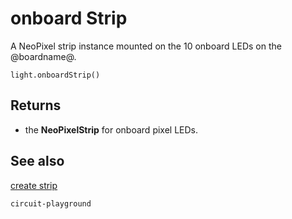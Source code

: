 # onboard Strip

A NeoPixel strip instance mounted on the 10 onboard LEDs on the @boardname@.

```sig
light.onboardStrip()
```

## Returns

* the **NeoPixelStrip** for onboard pixel LEDs.

## See also

[create strip](/reference/light/create-strip)

```package
circuit-playground
```